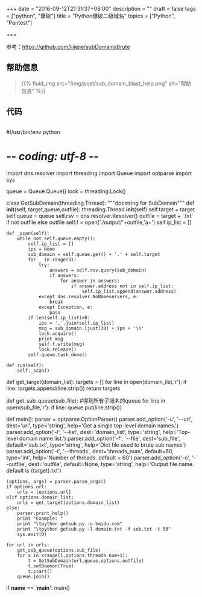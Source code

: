 +++
date = "2016-09-12T21:31:37+08:00"
description = ""
draft = false
tags = ["python", "爆破"]
title = "Python爆破二级域名"
topics = ["Python", "Pentest"]

+++

参考：https://github.com/lijiejie/subDomainsBrute
## 帮助信息
> {{% fluid_img src="/img/post/sub_domain_blast_help.png" alt="帮助信息" %}}

## 代码
> ```python
#!/usr/bin/env python
# -*- coding: utf-8 -*-

import dns.resolver
import threading
import Queue
import optparse
import sys

queue = Queue.Queue()
lock = threading.Lock()

class GetSubDomain(threading.Thread):
    """docstring for SubDomain"""
    def __init__(self, target,queue,outfile):
        threading.Thread.__init__(self)
        self.target = target
        self.queue = queue
        self.rsv = dns.resolver.Resolver()
        outfile = target + '.txt' if not outfile else outfile
        self.f = open('./output/'+outfile,'a+')
        self.ip_list = []

    def _scan(self):
        while not self.queue.empty():
            self.ip_list = []
            ips = None
            sub_domain = self.queue.get() + '.' + self.target
            for _ in range(3):
                try:
                    answers = self.rsv.query(sub_domain)
                    if answers:
                        for answer in answers:
                            if answer.address not in self.ip_list:
                                self.ip_list.append(answer.address)
                except dns.resolver.NoNameservers, e:
                    break
                except Exception, e:
                    pass
            if len(self.ip_list)>0:
                ips = ','.join(self.ip_list)
                msg = sub_domain.ljust(30) + ips + '\n'
                lock.acquire()
                print msg
                self.f.write(msg)
                lock.release()
            self.queue.task_done()

    def run(self):
        self._scan()

def get_target(domain_list):
    targets = []
    for line in open(domain_list,'r'):
        if line:
            targets.append(line.strip())
    return targets

def get_sub_queue(sub_file): #得到所有子域名的queue
    for line in open(sub_file,'r'):
        if line:
            queue.put(line.strip())

def main():
    parser = optparse.OptionParser()
    parser.add_option('-u', '--url', dest='url',
        type='string', help='Get a single top-level domain names.')
    parser.add_option('-l', '--list', dest='domain_list',
        type='string', help='Top-level domain name list.')
    parser.add_option('-f', '--file', dest='sub_file', default='sub.txt',
        type='string', help='Dict file used to brute sub names')
    parser.add_option('-t', '--threads', dest='threads_num', default=60, 
        type='int', help='Number of threads. default = 60')
    parser.add_option('-o', '--outfile', dest='outfile', default=None,
        type='string', help='Output file name. default is {target}.txt')

    (options, args) = parser.parse_args()
    if options.url:
        urls = [options.url]
    elif options.domain_list:
        urls = get_target(options.domain_list)
    else:
        parser.print_help()
        print "Example: "
        print "\tpython getsub.py -u baidu.com"
        print "\tpython getsub.py -l domain.txt -f sub.txt -t 50"
        sys.exit(0)

    for url in urls:
        get_sub_queue(options.sub_file)
        for x in xrange(1,options.threads_num+1):
            t = GetSubDomain(url,queue,options.outfile)
            t.setDaemon(True)
            t.start()
        queue.join()

if __name__ == '__main__':
    main()
```